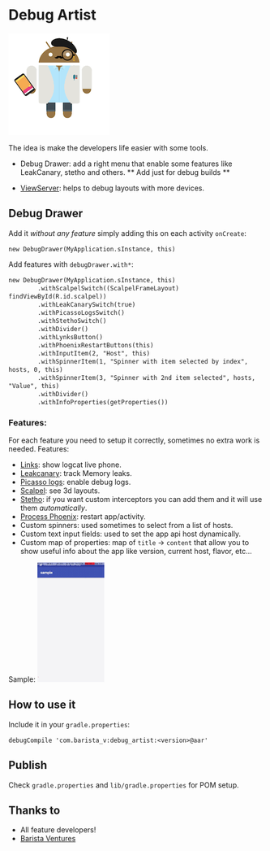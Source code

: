 # Debug Artist

![Image](img/android.gif)

The idea is make the developers life easier with some tools.

- Debug Drawer: add a right menu that enable some features like LeakCanary, stetho and others. ** Add just for debug builds **

- [ViewServer](https://github.com/romainguy/ViewServer): helps to debug layouts with more devices.

## Debug Drawer

Add it _without any feature_ simply adding this on each activity `onCreate`:

```
new DebugDrawer(MyApplication.sInstance, this)
```

Add features with `debugDrawer.with*`:

```
new DebugDrawer(MyApplication.sInstance, this)
        .withScalpelSwitch((ScalpelFrameLayout) findViewById(R.id.scalpel))
        .withLeakCanarySwitch(true)
        .withPicassoLogsSwitch()
        .withStethoSwitch()
        .withDivider()
        .withLynksButton()
        .withPhoenixRestartButtons(this)
        .withInputItem(2, "Host", this)
        .withSpinnerItem(1, "Spinner with item selected by index", hosts, 0, this)
        .withSpinnerItem(3, "Spinner with 2nd item selected", hosts, "Value", this)
        .withDivider()
        .withInfoProperties(getProperties())
```

### Features:

For each feature you need to setup it correctly, sometimes no extra work is needed.
Features:
- [Links](https://github.com/pedrovgs/Lynx): show logcat live phone.
- [Leakcanary](https://github.com/square/leakcanary): track Memory leaks.
- [Picasso logs](https://github.com/square/picasso): enable debug logs.
- [Scalpel](https://github.com/JakeWharton/scalpel): see 3d layouts.
- [Stetho](https://github.com/facebook/stetho): if you want custom interceptors you can add them and it will use them _automatically_.
- [Process Phoenix](https://github.com/JakeWharton/ProcessPhoenix): restart app/activity.
- Custom spinners: used sometimes to select from a list of hosts.
- Custom text input fields: used to set the app api host dynamically.
- Custom map of properties: map of `title` -> `content` that allow you to show  useful info about the app like version, current host, flavor, etc...

Sample:
![Image2](img/debug_drawer.gif)

## How to use it

Include it in your `gradle.properties`:

```
debugCompile 'com.barista_v:debug_artist:<version>@aar'
```

## Publish

Check `gradle.properties` and `lib/gradle.properties` for POM setup.

## Thanks to
- All feature developers!
- [Barista Ventures](http://barista-v.com/)